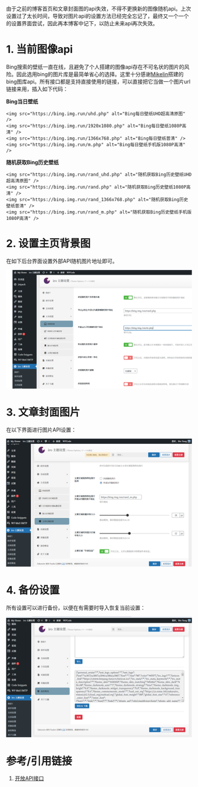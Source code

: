 由于之前的博客首页和文章封面图的api失效，不得不更换新的图像随机api。上次设置过了太长时间，导致对图片api的设置方法已经完全忘记了，最终又一个一个的设置界面尝试，因此再本博客中记下，以防止未来api再次失效。

# 1. 当前图像api

Bing搜索的壁纸一直在线，且避免了个人搭建的图像api存在不可名状的图片的风险。因此选用bing的图片库是最简单省心的选择。这里十分感谢[Mikelin](https://bing.img.run/)搭建的bing图库api。所有接口都是支持直接使用的链接，可以直接把它当做一个图片url链接来用，插入如下代码：

**Bing当日壁纸**

    <img src="https://bing.img.run/uhd.php" alt="Bing每日壁纸UHD超高清原图" />
    <img src="https://bing.img.run/1920x1080.php" alt="Bing每日壁纸1080P高清" />
    <img src="https://bing.img.run/1366x768.php" alt="Bing每日壁纸普清" />
    <img src="https://bing.img.run/m.php" alt="Bing每日壁纸手机版1080P高清" />

**随机获取Bing历史壁纸**

    <img src="https://bing.img.run/rand_uhd.php" alt="随机获取Bing历史壁纸UHD超高清原图" />
    <img src="https://bing.img.run/rand.php" alt="随机获取Bing历史壁纸1080P高清" />
    <img src="https://bing.img.run/rand_1366x768.php" alt="随机获取Bing历史壁纸普清" />
    <img src="https://bing.img.run/rand_m.php" alt="随机获取Bing历史壁纸手机版1080P高清" />

# 2. 设置主页背景图

在如下后台界面设置外部API随机图片地址即可。

![](https://raw.githubusercontent.com/binyang424/GoogleColabFiles/main/mdimage/%E4%B8%BB%E9%A2%98%E9%9A%8F%E6%9C%BA%E5%9B%BE%E7%89%87api%E8%AE%BE%E7%BD%AE/image-20240527172211756.png)

# 3. 文章封面图片

在以下界面进行图片API设置：

![](https://raw.githubusercontent.com/binyang424/GoogleColabFiles/main/mdimage/%E4%B8%BB%E9%A2%98%E9%9A%8F%E6%9C%BA%E5%9B%BE%E7%89%87api%E8%AE%BE%E7%BD%AE/image-20240527173700100.png)

# 4. 备份设置

所有设置可以进行备份，以便在有需要时导入恢复当前设置：

![](https://raw.githubusercontent.com/binyang424/GoogleColabFiles/main/mdimage/%E4%B8%BB%E9%A2%98%E9%9A%8F%E6%9C%BA%E5%9B%BE%E7%89%87api%E8%AE%BE%E7%BD%AE/image-20240527173813974.png)

# 参考/引用链接

1. [开放API接口](https://bing.img.run/api.html)
